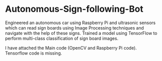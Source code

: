 # Autonomous-Sign-following-Bot

Engineered an autonomous car using Raspberry Pi and ultrasonic sensors which can read sign boards using Image Processing techniques and navigate with the help of these signs. Trained a model using TensorFlow to perform multi-class classification of sign board images.

I have attached the Main code (OpenCV and Raspberry Pi code). Tensorflow code is missing.
